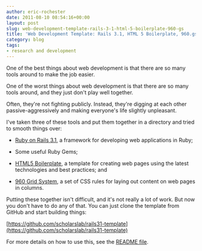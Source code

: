 ```yaml
---
author: eric-rochester
date: 2011-08-10 08:54:16+00:00
layout: post
slug: web-development-template-rails-3-1-html-5-boilerplate-960-gs
title: 'Web Development Template: Rails 3.1, HTML 5 Boilerplate, 960.gs'
category: blog
tags:
- research and development
---
```


One of the best things about web development is that there are so many tools around to make the job easier.





One of the worst things about web development is that there are so many tools around, and they just don't play well together.





Often, they're not fighting publicly. Instead, they're digging at each other passive-aggressively and making everyone's life slightly unpleasant.





I've taken three of these tools and put them together in a directory and tried to smooth things over:







  * [Ruby on Rails 3.1](http://rubyonrails.org/), a framework for developing web applications in Ruby;


  * Some useful Ruby Gems;


  * [HTML5 Boilerplate](http://html5boilerplate.com/), a template for creating web pages using the latest technologies and best practices; and


  * [960 Grid System](http://960.gs/), a set of CSS rules for laying out content on web pages in columns.





Putting these together isn't difficult, and it's not really a lot of work. But now you don't have to do any of that. You can just clone the template from GitHub and start building things:


[https://github.com/scholarslab/rails31-template](https://github.com/scholarslab/rails31-template)





For more details on how to use this, see the [README file](https://github.com/scholarslab/rails31-template/blob/master/README.mkd).



